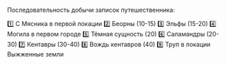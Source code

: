 Последовательность добычи записок путешественника:

1️⃣ С Мясника в первой локации
2️⃣ Беорны (10-15)
3️⃣ Эльфы (15-20)
4️⃣ Могила в первом городе
5️⃣ Тёмная сущность (20)
6️⃣ Саламандры (20-30)
7️⃣ Кентавры (30-40)
8️⃣ Вождь кентавров (40)
9️⃣ Труп в локации Выжженные земли